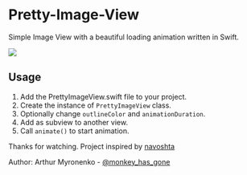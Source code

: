 # Pretty-Image-View
Simple Image View with a beautiful loading animation written in Swift.

![](http://i.imgur.com/BsSBiyI.gif)

## Usage
1. Add the PrettyImageView.swift file to your project.
2. Create the instance of `PrettyImageView` class.
3. Optionally change `outlineColor` and `animationDuration`.
4. Add as subview to another view.
5. Call `animate()` to start animation.

Thanks for watching. Project inspired by [navoshta](https://github.com/navoshta/RevealImageDemo)

Author: Arthur Myronenko - [@monkey_has_gone](https://twitter.com/monkey_has_gone)

